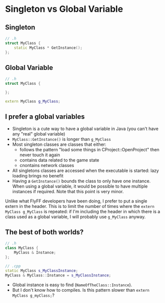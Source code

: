 # Singleton vs Global Variable


## Singleton

```cpp
// .h
struct MyClass {
    static MyClass * GetInstance();
};
```


## Global Variable

```cpp
// .h
struct MyClass {

};

extern MyClass g_MyClass;
```


## I prefer a global variables

- Singleton is a cute way to have a global variable in Java (you can't have any "real" global variable)
- `MyClass::GetInstance()` is longer than `g_MyClass`
- Most singleton classes are classes that either:
    - follows the pattern "load some things in CProject::OpenProject" then never touch it again
    - contains data related to the game state
    - cnontains network classes
- All singletons classes are accessed when the executable is started: lazy loading brings no benefit
- Having a `GetInstance()` bounds the class to only have one instance. When using a global variable, it would be
possible to have multiple instances if required. Note that this point is very minor.


Unlike what FlyFF developers have been doing, I prefer to put a single extern in the header. This is to limit the
number of times where the `extern MyClass g_MyClass` is repeated: if I'm including the header in which there is
a class used as a global variable, I will probably use `g_MyClass` anyway.

## The best of both worlds?

```cpp
// .h
class MyClass {
    MyClass & Instance;
};

// .cpp
static MyClass s_MyClassInstance;
MyClass & MyClass::Instance = s_MyClassInstance;
```

- Global instance is easy to find (`NameOfTheClass::Instance`).
- But I don't know how to compiles. Is this pattern slower than `extern MyClass g_myClass;`?



